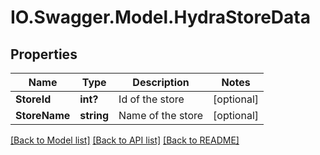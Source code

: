 # IO.Swagger.Model.HydraStoreData
## Properties

Name | Type | Description | Notes
------------ | ------------- | ------------- | -------------
**StoreId** | **int?** | Id of the store | [optional] 
**StoreName** | **string** | Name of the store | [optional] 

[[Back to Model list]](../README.md#documentation-for-models) [[Back to API list]](../README.md#documentation-for-api-endpoints) [[Back to README]](../README.md)

